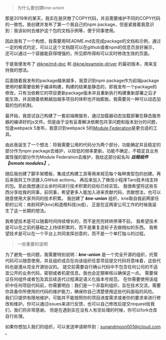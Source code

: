 > 为什么要创建kne-union

那是2019年的某天，我实在是厌倦了COPY代码，并且需要维护不同的COPY代码的一致性。我创建并发布了第一个我自己的npm
package，但是紧接着我意识到：我该如何去维护这个包的文档示例等，便于同事使用。

因此我有了一个构想，我需要用README.md去完成package的文档和示例，通过一定的格式约定，可以让这个文档既可以在github或者npm的信息页良好展示，还可以通过一个容器能获得增强的，所见即所得和可以实时修改生效的页面。

于是我便发布了 [@kne/md-doc](https://www.npmjs.com/package/@kne/md-doc)
和 [@kne/example-driver](https://www.npmjs.com/package/@kne/example-driver) 的最初版本，用来支持我的想法。

后面随着我发布的package越来越多，我意识到npm
package作为前端package使用时都需要依赖于编译构建，构建的结果是静态的，即我发布一个package的修改，只有当依赖它的项目更新package版本并且重新执行构建重新部署之后才能生效，并且随着依赖越加越多项目的体积也开始膨胀。我需要另一种可以动态加载的包的机制。

最开始，我尝试自己构建了一套前端微服务，通过加载器动态加载部署在静态服务器的编译好的js文件。但是由于没有妥善解决依赖包共享问题和版本划分的问题，恰逢webpack
5发布，我意识到webpack 5的[Module Federation](https://webpack.js.org/concepts/module-federation/)是更合适的工具。

由此我诞生了一个想法：将我需要公用的代码分为两个部分，功能确定并且稳定的部分作为npm
package去维护，以较低的频率更新。功能不确定，不稳定且业务属性强的部分作为Module Federation去维护，我给这部分起名叫
***远程组件【remote modules】***。

随后我创建了脚手架模板，集成式构建工具等用来规范每个每种类型包的创建。再后来我将工作流接入GitHub actions。
再后来加入了微信小程序Taro技术线支持的包。至此我想通过业余时间进行技术积累的目标已经实现。
我很希望将这些东西分享给我的同事，前同事，希望更多人能加入进来贡献代码，贡献想法，也可以随意使用大家共同的技术积累。
我创建了 ***kne-union*** 组织，kne取自我前两家任职的公司：肯耐珂萨(knx)和逸橙科技(e成)，
正是在这两家公司工作的时候我诞生了这一长期的想法。

我希望技术是可以随着时间持续增长的，而不是兜兜转转停滞不前。
我希望技术是可以在之前的基础之上持续积累的，而不是重复造轮子去做相似的东西。
我希望技术是可以在一个平台上共同发挥创意的，而不是一个单打独斗的过程。

> 一些重要的说明

为了避免一些问题，我需要特别说明：***kne-union*** 是一个完全开源的组织，托管代码可以随意使用，并且组织成员在向该组织任意项目提交代码将意味着，这些代码也是遵从完全开源协议的。
提交前需要自行确认代码中不包含任何公司的不适宜公开的业务代码，密钥或者机密信息。我也会定期审核以确保这一点。
需要保证任何组件或者包及其后续迭代过程满足语义化版本号规范。
在你需要使用该组织中任何项目代码前，你需要明白：我们是一个非盈利组织，旨在技术交流，需要你具备你所使用的代码的维护能力，确保你自己清楚使用这些代码面临的风险。
我们只提供有限地维护，可能并不能按照你的项目进度需求或者你的要求来进行修改和维护。你可以通过issues来进行反馈，也可以自己修改后提交request给我们，我们将非常感谢。
但是在遇到实在没有人有空处理的时候，你可以fork仓库自行处理。

如果你想加入我们的组织，可以发送申请邮件到：sunandmoon001@icloud.com 。

